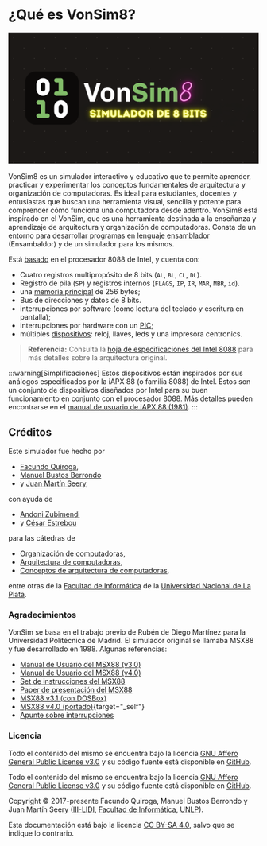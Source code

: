# ¿Qué es VonSim8?
![Simulador de 8 bits](https://raw.githubusercontent.com/ruiz-jose/VonSim8/main/app/public/og.png)

VonSim8 es un simulador interactivo y educativo que te permite aprender, practicar y experimentar los conceptos fundamentales de arquitectura y organización de computadoras. Es ideal para estudiantes, docentes y entusiastas que buscan una herramienta visual, sencilla y potente para comprender cómo funciona una computadora desde adentro. 
VonSim8 está inspirado en el VonSim, que es una herramienta destinada a la enseñanza y aprendizaje de arquitectura y organización de computadoras. Consta de un entorno para desarrollar programas en [lenguaje ensamblador](./computer/assembly) (Ensambaldor) y de un simulador para los mismos.

Está [basado](./computer/cpu) en el procesador 8088 de Intel, y cuenta con:
- Cuatro registros multipropósito de 8 bits (`AL`, `BL`, `CL`, `DL`).
- Registro de pila (`SP`) y registros internos (`FLAGS`, `IP`, `IR`, `MAR`, `MBR`, `id`).
- una [memoria principal](./computer/memory) de 256 bytes;
- Bus de direcciones y datos de 8 bits.
- interrupciones por software (como lectura del teclado y escritura en pantalla);
- interrupciones por hardware con un [PIC](./io/modules/pic);
- múltiples [dispositivos](./io/devices/index): reloj, llaves, leds y una impresora centronics.

> **Referencia:** Consulta la [hoja de especificaciones del Intel 8088](https://www.ceibo.com/eng/datasheets/Intel-8088-Data-Sheet.pdf) para más detalles sobre la arquitectura original.

:::warning[Simplificaciones]
Estos dispositivos están inspirados por sus análogos especificados por la iAPX 88 (o familia 8088) de Intel. Estos son un conjunto de dispositivos diseñados por Intel para su buen funcionamiento en conjunto con el procesador 8088. Más detalles pueden encontrarse en el [manual de usuario de iAPX 88 (1981)](http://www.bitsavers.org/components/intel/8086/1981_iAPX_86_88_Users_Manual.pdf).
:::


## Créditos

Este simulador fue hecho por

- [Facundo Quiroga](http://facundoq.github.io/),
- [Manuel Bustos Berrondo](https://github.com/manuelbb)
- y [Juan Martín Seery](https://juanm04.com),

con ayuda de

- [Andoni Zubimendi](https://github.com/AndoniZubimendi)
- y [César Estrebou](https://github.com/cesarares)

para las cátedras de

- [Organización de computadoras](http://weblidi.info.unlp.edu.ar/catedras/organizacion/),
- [Arquitectura de computadoras](http://weblidi.info.unlp.edu.ar/catedras/arquitecturaP2003/),
- [Conceptos de arquitectura de computadoras](http://weblidi.info.unlp.edu.ar/catedras/ConArqCom/),

entre otras de la [Facultad de Informática](https://info.unlp.edu.ar/) de la [Universidad Nacional de La Plata](https://www.unlp.edu.ar/).

### Agradecimientos

VonSim se basa en el trabajo previo de Rubén de Diego Martínez para la Universidad Politécnica de Madrid. El simulador original se llamaba MSX88 y fue desarrollado en 1988. Algunas referencias:

- [Manual de Usuario del MSX88 (v3.0)](/msx88/Manual-MSX88-v3.pdf)
- [Manual de Usuario del MSX88 (v4.0)](/msx88/Manual-MSX88-v4.pdf)
- [Set de instrucciones del MSX88](/msx88/set-instr-MSX88.PDF)
- [Paper de presentación del MSX88](/msx88/msx88-original-paper.pdf)
- [MSX88 v3.1 (con DOSBox)](/msx88/MSX88Portable.zip)
- [MSX88 v4.0 (portado)](/msx88/msx88_2017.rar){target="_self"}
- [Apunte sobre interrupciones](/msx88/apunte-interrupciones.pdf)

### Licencia

Todo el contenido del mismo se encuentra bajo la licencia [GNU Affero General Public License v3.0](https://github.com/ruiz-jose/VonSim8/blob/main/LICENSE) y su código fuente está disponible en [GitHub](https://github.com/ruiz-jose/VonSim8).

Todo el contenido del mismo se encuentra bajo la licencia [GNU Affero General Public License v3.0](https://github.com/vonsim/vonsim/blob/main/LICENSE) y su código fuente está disponible en [GitHub](https://github.com/vonsim/vonsim).

Copyright &copy; 2017-presente Facundo Quiroga, Manuel Bustos Berrondo y Juan Martín Seery ([III-LIDI](https://weblidi.info.unlp.edu.ar/), [Facultad de Informática](https://info.unlp.edu.ar/), [UNLP](https://unlp.edu.ar/)).

Esta documentación está bajo la licencia [CC BY-SA 4.0](https://creativecommons.org/licenses/by-sa/4.0/), salvo que se indique lo contrario.
